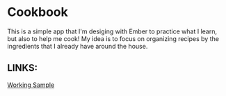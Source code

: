 Cookbook
=============

This is a simple app that I'm desiging with Ember to practice what I learn, but also to help me cook! My idea is to focus on organizing recipes by the ingredients that I already have around the house.

LINKS:
-----

<a href="http://natehub.net/cookbook" target="_blank">Working Sample</a>